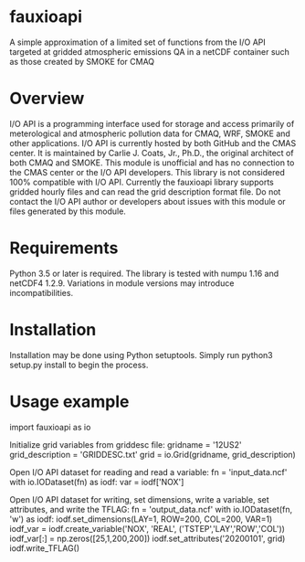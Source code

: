 # fauxioapi 
A simple approximation of a limited set of functions from the I/O API targeted at gridded atmospheric emissions QA in a netCDF container such as those created by SMOKE for CMAQ

# Overview
I/O API is a programming interface used for storage and access primarily of meterological and atmospheric pollution data for CMAQ, WRF, SMOKE and other applications. I/O API is currently hosted by both GitHub and the CMAS center. It is maintained by Carlie J. Coats, Jr., Ph.D., the original architect of both CMAQ and SMOKE. This module is unofficial and has no connection to the CMAS center or the I/O API developers. This library is not considered 100% compatible with I/O API.
Currently the fauxioapi library supports gridded hourly files and can read the grid description format file. Do not contact the I/O API author or developers about issues with this module or files generated by this module.

# Requirements
Python 3.5 or later is required. 
The library is tested with numpu 1.16 and netCDF4 1.2.9. Variations in module versions may introduce incompatibilities.

# Installation
Installation may be done using Python setuptools.
Simply run python3 setup.py install to begin the process.

# Usage example
import fauxioapi as io

Initialize grid variables from griddesc file:
gridname = '12US2'
grid_description = 'GRIDDESC.txt'
grid = io.Grid(gridname, grid_description)

Open I/O API dataset for reading and read a variable:
fn = 'input_data.ncf'
with io.IODataset(fn) as iodf:
var = iodf['NOX']

Open I/O API dataset for writing, set dimensions, write a variable, set attributes, and write the TFLAG:
fn = 'output_data.ncf'
with io.IODataset(fn, 'w') as iodf:
iodf.set_dimensions(LAY=1, ROW=200, COL=200, VAR=1)
iodf_var = iodf.create_variable('NOX', 'REAL', ('TSTEP','LAY','ROW','COL'))
iodf_var[:] = np.zeros([25,1,200,200])
iodf.set_attributes('20200101', grid)
iodf.write_TFLAG()
